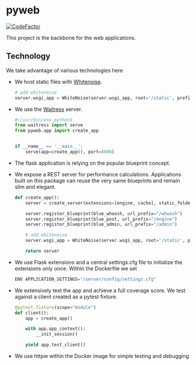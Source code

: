 # pyweb

[![CodeFactor](https://www.codefactor.io/repository/github/tschm/pyweb/badge)](https://www.codefactor.io/repository/github/tschm/pyweb)

This project is the backbone for the web applications.

## Technology

We take advantage of various technologies here

* We host static files with [Whitenoise](https://pypi.org/project/whitenoise/).

    ```python
    # add whitenoise
    server.wsgi_app = WhiteNoise(server.wsgi_app, root='/static', prefix='assets/')
    ```

* We use the [Waitress](https://docs.pylonsproject.org/projects/waitress/en/stable/)
server.

    ```python
    #!/usr/bin/env python3
    from waitress import serve
    from pyweb.app import create_app


    if __name__ == '__main__':
        serve(app=create_app(), port=8000)
    ```

* The flask application is relying on the popular blueprint concept.
* We expose a REST server for performance calculations.
Applications built on this package can reuse the very same
blueprints and remain slim and elegant.

    ```python
    def create_app():
        server = create_server(extensions=[engine, cache], static_folder="/static")

        server.register_blueprint(blue_whoosh, url_prefix="/whoosh")
        server.register_blueprint(blue_post, url_prefix="/engine")
        server.register_blueprint(blue_admin, url_prefix="/admin")

        # add whitenoise
        server.wsgi_app = WhiteNoise(server.wsgi_app, root='/static', prefix='assets/')

        return server
    ```

* We use Flask extensions and a central settings.cfg file to
initialize the extensions only once. Within the Dockerfile we set

    ```python
    ENV APPLICATION_SETTINGS="/server/config/settings.cfg"
    ```

* We extensively test the app and achieve a full coverage score.
We test against a client created as a pytest fixture.

    ```python
    @pytest.fixture(scope="module")
    def client():
        app = create_app()

        with app.app_context():
            __init_session()

        yield app.test_client()
    ```

* We use httpie within the Docker image for simple testing and debugging
